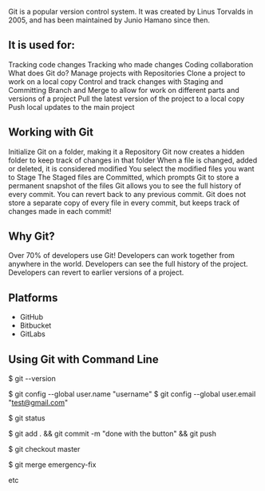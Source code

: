 Git is a popular version control system. It was created by Linus Torvalds in 2005, and has been maintained by Junio Hamano since then.

## It is used for:

Tracking code changes
Tracking who made changes
Coding collaboration
What does Git do?
Manage projects with Repositories
Clone a project to work on a local copy
Control and track changes with Staging and Committing
Branch and Merge to allow for work on different parts and versions of a project
Pull the latest version of the project to a local copy
Push local updates to the main project

## Working with Git
Initialize Git on a folder, making it a Repository
Git now creates a hidden folder to keep track of changes in that folder
When a file is changed, added or deleted, it is considered modified
You select the modified files you want to Stage
The Staged files are Committed, which prompts Git to store a permanent snapshot of the files
Git allows you to see the full history of every commit.
You can revert back to any previous commit.
Git does not store a separate copy of every file in every commit, but keeps track of changes made in each commit!

## Why Git?
Over 70% of developers use Git!
Developers can work together from anywhere in the world.
Developers can see the full history of the project.
Developers can revert to earlier versions of a project.

## Platforms
- GitHub
- Bitbucket
- GitLabs

## Using Git with Command Line
$ git --version

$ git config --global user.name "username"
$ git config --global user.email "test@gmail.com"

$ git status

$ git add . && git commit -m "done with the button" && git push

$ git checkout master

$ git merge emergency-fix

etc

